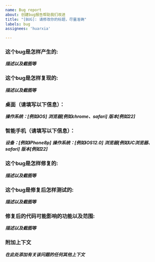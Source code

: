 ```yaml
---
name: Bug report
about: 创建bug报告帮助我们改进
title: "[BUG]: 请修改你的标题，尽量准确"
labels: bug
assignees: 'huarxia'

---
```


### 这个bug是怎样产生的:
___描述以及截图等___

### 这个bug是怎样复现的:
___描述以及截图等___

### 桌面（请填写以下信息）：
___操作系统：[例如iOS]___
___浏览器[例如chrome、safari]___
___版本[例如22]___

### 智能手机（请填写以下信息）：

___设备：[例如iPhone8p]___
___操作系统：[例如iOS12.0]___
___浏览器[例如UC浏览器、safari]___
___版本[例如22]___

### 这个bug是怎样修复的:
___描述以及截图等___

### 这个bug是修复后怎样测试的:
___描述以及截图等___

### 修复后的代码可能影响的功能以及范围:
___描述以及截图等___

### 附加上下文
___在此处添加有关该问题的任何其他上下文___
